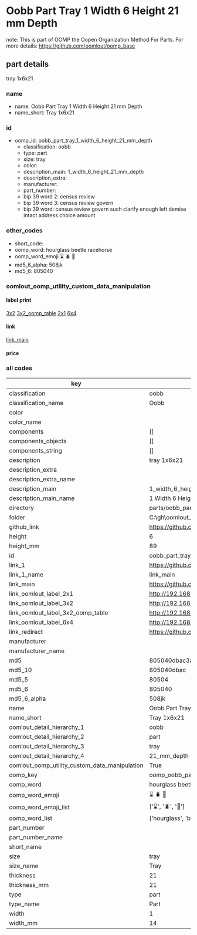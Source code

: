 # Oobb Part Tray 1 Width 6 Height 21 mm Depth  

note: This is part of OOMP the Oopen Organization Method For Parts. For more details: https://github.com/oomlout/oomp_base

##  part details
  



tray 1x6x21



### name
* name: Oobb Part Tray 1 Width 6 Height 21 mm Depth
* name_short: Tray 1x6x21 
### id
* oomp_id: oobb_part_tray_1_width_6_height_21_mm_depth
  * classification: oobb
  * type: part
  * size: tray
  * color: 
  * description_main: 1_width_6_height_21_mm_depth
  * description_extra: 
  * manufacturer: 
  * part_number: 
  * bip 39 word 2: census review
  * bip 39 word 3: census review govern
  * bip 39 word: census review govern such clarify enough left demise intact address choice amount

### other_codes
* short_code: 
* oomp_word: hourglass beetle racehorse
* oomp_word_emoji :hourglass: :beetle: :racehorse:
* md5_6_alpha: 508jk
* md5_6: 805040






### oomlout_oomp_utility_custom_data_manipulation
#### label print
[3x2](http://192.168.1.245:1112/?label=oomp%20508jk)
[3x2_oomp_table](http://192.168.1.108:1112/?label=oomp%20508jk)
[2x1](http://192.168.1.242:1112/?label=oomp%20508jk)
[6x4](http://192.168.1.55:1112/?label=oomp%20508jk)    

#### link

[link_main](https://github.com/oomlout/oomlout_oobb_version_4_generated_parts/tree/main/navigation_oomp/oobb/part/tray/1_width_6_height_21_mm_depth/part)                              

#### price







### all codes 
| key | value |  
| --- | --- |  
| classification | oobb |  
| classification_name | Oobb |  
| color |  |  
| color_name |  |  
| components | [] |  
| components_objects | [] |  
| components_string | [] |  
| description | tray 1x6x21 |  
| description_extra |  |  
| description_extra_name |  |  
| description_main | 1_width_6_height_21_mm_depth |  
| description_main_name | 1 Width 6 Height 21 mm Depth |  
| directory | parts/oobb_part_tray_1_width_6_height_21_mm_depth |  
| folder | C:\gh\oomlout_oobb_version_4_generated_parts\parts\oobb_part_tray_1_width_6_height_21_mm_depth |  
| github_link | https://github.com/oomlout/oomlout_oomp_part_src/tree/main/parts/oobb_part_tray_1_width_6_height_21_mm_depth |  
| height | 6 |  
| height_mm | 89 |  
| id | oobb_part_tray_1_width_6_height_21_mm_depth |  
| link_1 | https://github.com/oomlout/oomlout_oobb_version_4_generated_parts/tree/main/navigation_oomp/oobb/part/tray/1_width_6_height_21_mm_depth/part |  
| link_1_name | link_main |  
| link_main | https://github.com/oomlout/oomlout_oobb_version_4_generated_parts/tree/main/navigation_oomp/oobb/part/tray/1_width_6_height_21_mm_depth/part |  
| link_oomlout_label_2x1 | http://192.168.1.242:1112/?label=oomp%20508jk |  
| link_oomlout_label_3x2 | http://192.168.1.245:1112/?label=oomp%20508jk |  
| link_oomlout_label_3x2_oomp_table | http://192.168.1.108:1112/?label=oomp%20508jk |  
| link_oomlout_label_6x4 | http://192.168.1.55:1112/?label=oomp%20508jk |  
| link_redirect | https://github.com/oomlout/oomlout_oobb_version_4_generated_parts/tree/main/parts/oobb_tray_01_06_21 |  
| manufacturer |  |  
| manufacturer_name |  |  
| md5 | 805040dbac3a4fe52b94fd86ca2e212a |  
| md5_10 | 805040dbac |  
| md5_5 | 80504 |  
| md5_6 | 805040 |  
| md5_6_alpha | 508jk |  
| name | Oobb Part Tray 1 Width 6 Height 21 mm Depth |  
| name_short | Tray 1x6x21  |  
| oomlout_detail_hierarchy_1 | oobb |  
| oomlout_detail_hierarchy_2 | part |  
| oomlout_detail_hierarchy_3 | tray |  
| oomlout_detail_hierarchy_4 | 21_mm_depth |  
| oomlout_oomp_utility_custom_data_manipulation | True |  
| oomp_key | oomp_oobb_part_tray_1_width_6_height_21_mm_depth |  
| oomp_word | hourglass beetle racehorse |  
| oomp_word_emoji | :hourglass: :beetle: :racehorse: |  
| oomp_word_emoji_list | [':hourglass:', ':beetle:', ':racehorse:'] |  
| oomp_word_list | ['hourglass', 'beetle', 'racehorse'] |  
| part_number |  |  
| part_number_name |  |  
| short_name |  |  
| size | tray |  
| size_name | Tray |  
| thickness | 21 |  
| thickness_mm | 21 |  
| type | part |  
| type_name | Part |  
| width | 1 |  
| width_mm | 14 |  
